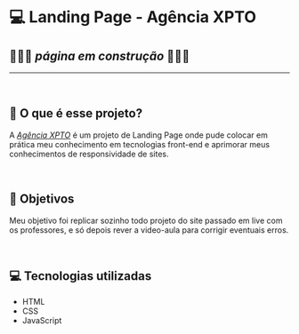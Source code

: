 <h1>💻 Landing Page - Agência XPTO</h1>

<h2>🚧🚧🚧 <i>página em construção </i>🚧🚧🚧 </h2>

___
<br><h2> 🚀 O que é esse projeto? </h2>
<p>A <a href="https://jvinicius-ribeiro.github.io/landing-page-agencia/" target="_blank"><i>Agência XPTO</i></a> é um projeto de Landing Page onde pude colocar em prática meu conhecimento em tecnologias front-end e aprimorar meus conhecimentos de responsividade de sites.</p>

<br><h2> 🎯 Objetivos </h2>
<p>Meu objetivo foi replicar sozinho todo projeto do site passado em live com os professores, e só depois rever a video-aula para corrigir eventuais erros.</p><br>


<h2> 💻 Tecnologias utilizadas</h2>
<ul>
    <li>HTML
    <li>CSS
    <li>JavaScript
</ul>
